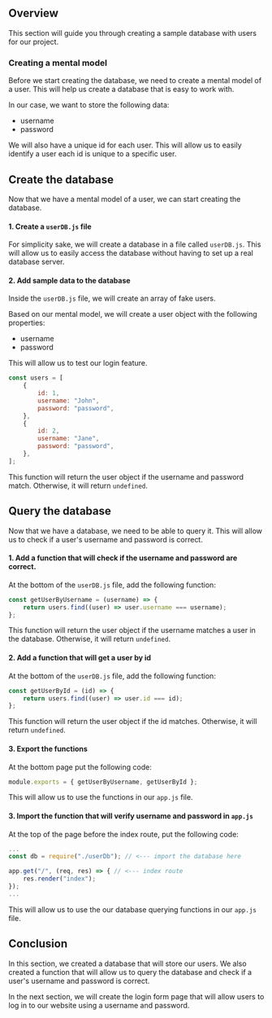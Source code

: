 ## Overview

This section will guide you through creating a sample database with users for our project.

### Creating a mental model

Before we start creating the database, we need to create a mental model of a user. This will help us create a database that is easy to work with.

In our case, we want to store the following data:

- username
- password

We will also have a unique id for each user. This will allow us to easily identify a user each id is unique to a specific user.

## Create the database

Now that we have a mental model of a user, we can start creating the database.

#### 1. Create a `userDB.js` file

For simplicity sake, we will create a database in a file called `userDB.js`. This will allow us to easily access the database without having to set up a real database server.

#### 2. Add sample data to the database

Inside the `userDB.js` file, we will create an array of fake users.

Based on our mental model, we will create a user object with the following properties:

- username
- password

This will allow us to test our login feature.

```js
const users = [
	{
		id: 1,
		username: "John",
		password: "password",
	},
	{
		id: 2,
		username: "Jane",
		password: "password",
	},
];
```

This function will return the user object if the username and password match. Otherwise, it will return `undefined`.

## Query the database

Now that we have a database, we need to be able to query it. This will allow us to check if a user's username and password is correct.

#### 1. Add a function that will check if the username and password are correct.

At the bottom of the `userDB.js` file, add the following function:

```js
const getUserByUsername = (username) => {
	return users.find((user) => user.username === username);
};
```

This function will return the user object if the username matches a user in the database. Otherwise, it will return `undefined`.

#### 2. Add a function that will get a user by id

At the bottom of the `userDB.js` file, add the following function:

```js
const getUserById = (id) => {
	return users.find((user) => user.id === id);
};
```

This function will return the user object if the id matches. Otherwise, it will return `undefined`.

#### 3. Export the functions

At the bottom page put the following code:

```js
module.exports = { getUserByUsername, getUserById };
```

This will allow us to use the functions in our `app.js` file.

#### 3. Import the function that will verify username and password in `app.js`

At the top of the page before the index route, put the following code:

```js
...
const db = require("./userDb"); // <--- import the database here

app.get("/", (req, res) => { // <--- index route
    res.render("index");
});
...
```

This will allow us to use the our database querying functions in our `app.js` file.

## Conclusion

In this section, we created a database that will store our users. We also created a function that will allow us to query the database and check if a user's username and password is correct.

In the next section, we will create the login form page that will allow users to log in to our website using a username and password.
